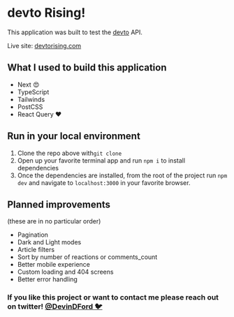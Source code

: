 # devto Rising!

This application was built to test the [devto](https://dev.to) API.

Live site: [devtorising.com](https://devtorising.com)

## What I used to build this application

- Next 😍
- TypeScript
- Tailwinds
- PostCSS
- React Query ❤️

## Run in your local environment

1. Clone the repo above with`git clone`
2. Open up your favorite terminal app and run `npm i` to install dependencies
3. Once the dependencies are installed, from the root of the project run `npm dev` and navigate to `localhost:3000` in your favorite browser.

## Planned improvements

(these are in no particular order)

- Pagination
- Dark and Light modes
- Article filters
- Sort by number of reactions or comments_count
- Better mobile experience
- Custom loading and 404 screens
- Better error handling

### If you like this project or want to contact me please reach out on twitter! [@DevinDFord 🐦](https://twitter.com/devindford)
